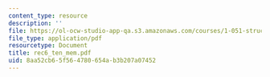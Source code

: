 ```yaml
---
content_type: resource
description: ''
file: https://ol-ocw-studio-app-qa.s3.amazonaws.com/courses/1-051-structural-engineering-design-fall-2003/8aa52cb65f564780654ab3b207a07452_rec6_ten_mem.pdf
file_type: application/pdf
resourcetype: Document
title: rec6_ten_mem.pdf
uid: 8aa52cb6-5f56-4780-654a-b3b207a07452
---
```

